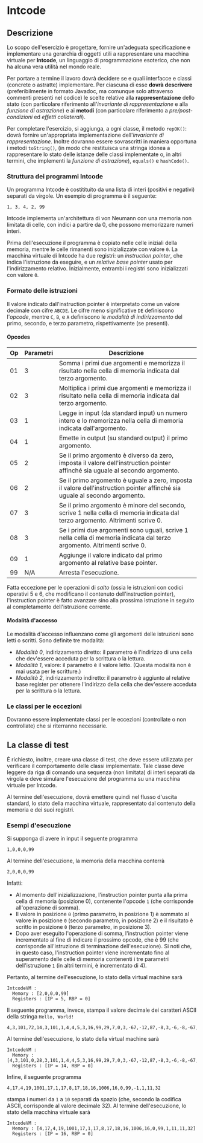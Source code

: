 # Intcode

## Descrizione

Lo scopo dell'esercizio è progettare, fornire un'adeguata specificazione e
implementare una gerarchia di oggetti utili a rappresentare una macchina
virtuale per **Intcode**, un linguaggio di programmazione esoterico, che non ha
alcuna vera utilità nel mondo reale.

Per portare a termine il lavoro dovrà decidere se e quali interfacce e classi
(concrete o astratte) implementare. Per ciascuna di esse **dovrà descrivere**
(preferibilmente in formato Javadoc, ma comunque solo attraverso commenti
presenti nel codice) le scelte relative alla **rappresentazione** dello stato
(con particolare riferimento all'*invariante di rappresentazione* e alla
*funzione di astrazione*) e ai **metodi** (con particolare riferimento a
*pre/post-condizioni* ed *effetti collaterali*).

Per completare l'esercizio, si aggiunga, a ogni classe, il metodo `repOK()`:
dovrà fornire un'appropriata implementazione dell'*invariante di
rappresentazione*.
Inoltre dovranno essere sovrascritti in maniera opportuna i metodi
`toString()`, (in modo che restituisca una stringa idonea a rappresentare lo
stato delle istanze delle classi implementate o, in altri termini, che
implementi la *funzione di astrazione*), `equals()` e `hashCode()`.

### Struttura dei programmi Intcode

Un programma Intcode è costitituito da una lista di interi (positivi e negativi)
separati da virgole. Un esempio di programma è il seguente:

	1, 3, 4, 2, 99

Intcode implementa un'architettura di von Neumann con una memoria non limitata
di celle, con indici a partire da 0, che possono memorizzare numeri interi.

Prima dell'esecuzione il programma è copiato nelle celle iniziali della memoria,
mentre le celle rimanenti sono inizializzate con valore `0`. La macchina
virtuale di Intcode ha due registri: un *instruction pointer*, che indica
l'istruzione da eseguire, e un *relative base pointer* usato per
l'indirizzamento relativo. Inizialmente, entrambi i registri sono inizializzati
con valore `0`.

### Formato delle istruzioni

Il valore indicato dall'instruction pointer è interpretato come un valore
decimale con cifre `ABCDE`. Le cifre meno significative `DE` definiscono
l'*opcode*, mentre `C`, `B`, e `A` definiscono le *modalità di indirizzamento*
del primo, secondo, e terzo parametro, rispettivamente (se presenti).

#### Opcodes

| Op | Parametri | Descrizione                                                                                                                    |
|----|-----------|--------------------------------------------------------------------------------------------------------------------------------|
| 01 | 3         | Somma i primi due argomenti e memorizza il risultato nella cella di memoria indicata dal terzo argomento.                      |
| 02 | 3         | Moltiplica i primi due argomenti e memorizza il risultato nella cella di memoria indicata dal terzo argomento.                 |
| 03 | 1         | Legge in input (da standard input) un numero intero e lo memorizza nella cella di memoria indicata dall'argomento.             |
| 04 | 1         | Emette in output (su standard output) il primo argomento.                                                                      |
| 05 | 2         | Se il primo argomento è diverso da zero, imposta il valore dell'instruction pointer affinché sia uguale al secondo argomento.  |
| 06 | 2         | Se il primo argomento è uguale a zero, imposta il valore dell'instruction pointer affinché sia uguale al secondo argomento.    |
| 07 | 3         | Se il primo argomento è minore del secondo, scrive 1 nella cella di memoria indicata dal terzo argomento. Altrimenti scrive 0. |
| 08 | 3         | Se i primi due argomenti sono uguali, scrive 1 nella cella di memoria indicata dal terzo argomento. Altrimenti scrive 0.       |
| 09 | 1         | Aggiunge il valore indicato dal primo argomento al relative base pointer.                                                      |
| 99 | N/A       | Arresta l'esecuzione.                                                                                                          |

Fatta eccezione per le operazioni di *salto* (ossia le istruzioni con codici
operativi 5 e 6, che modificano il contenuto dell'instruction pointer),
l'instruction pointer è fatto avanzare sino alla prossima istruzione in seguito
al completamento dell'istruzione corrente.

#### Modalità d'accesso

Le modalità d'accesso influenzano come gli argomenti delle istruzioni sono letti
o scritti. Sono definite tre modalità:

* *Modalità 0*, indirizzamento diretto: il parametro è l'indirizzo di una cella
  che dev'essere acceduta per la scrittura o la lettura.
* *Modalità 1*, valore: il parametro è il valore letto. (Questa modalità non è
  mai usata per le scritture.)
* *Modalità 2*, indirizzamento indiretto: il parametro è aggiunto al relative
  base register per ottenere l'indirizzo della cella che dev'essere acceduta per
  la scrittura o la lettura.


### Le classi per le eccezioni

Dovranno essere implementate classi per le eccezioni (controllate o non
controllate) che si riterranno necessarie.

## La classe di test

È richiesto, inoltre, creare una classe di test, che deve essere
utilizzata per verificare il comportamento delle classi implementate. Tale
classe deve leggere da riga di comando una sequenza (non limitata) di interi
separati da virgola e deve simulare l'esecuzione del programma su una macchina
virtuale per Intcode.

Al termine dell'esecuzione, dovrà emettere quindi nel flusso d'uscita standard,
lo stato della macchina virtuale, rappresentato dal contenuto della memoria e
dei suoi registri.

### Esempi d'esecuzione

Si supponga di avere in input il seguente programma

	1,0,0,0,99

Al termine dell'esecuzione,
la memoria della macchina conterrà

	2,0,0,0,99

Infatti:

 * Al momento dell'inizializzazione, l'instruction pointer punta alla prima
   cella di memoria (posizione 0), contenente l'opcode `1` (che corrisponde
   all'operazione di somma).
 * Il valore in posizione `0` (primo parametro, in posizione 1) è sommato al
   valore in posizione `0` (secondo parametro, in posizione 2) e il risultato è
   scritto in posizione `0` (terzo parametro, in posizione 3).
 * Dopo aver eseguito l'operazione di somma, l'instruction pointer viene
   incrementato al fine di indicare il prossimo opcode, che è 99 (che
   corrisponde all'istruzione di terminazione dell'esecuzione). Si noti che, in
   questo caso, l'instruction pointer viene incrementato fino al superamento delle
   celle di memoria contenenti i tre parametri dell'istruzione `1` (in altri
   termini, è incrementato di 4).

Pertanto, al termine dell'esecuzione, lo stato della virtual machine sarà

    IntcodeVM :
      Memory : [2,0,0,0,99]
      Registers : [IP = 5, RBP = 0]



Il seguente programma, invece, stampa il valore decimale dei caratteri ASCII
della stringa `Hello, World!`

    4,3,101,72,14,3,101,1,4,4,5,3,16,99,29,7,0,3,-67,-12,87,-8,3,-6,-8,-67,-23,-10

Al termine dell'esecuzione, lo stato della virtual machine sarà

    IntcodeVM :
      Memory : [4,3,101,0,28,3,101,1,4,4,5,3,16,99,29,7,0,3,-67,-12,87,-8,3,-6,-8,-67,-23,-10]
      Registers : [IP = 14, RBP = 0]

Infine, il seguente programma

    4,17,4,19,1001,17,1,17,8,17,18,16,1006,16,0,99,-1,1,11,32

stampa i numeri da `1` a `10` separati da spazio (che, secondo la codifica
ASCII, corrisponde al valore decimale 32). Al termine dell'esecuzione, lo stato
della macchina virtuale sarà

    IntcodeVM :
      Memory : [4,17,4,19,1001,17,1,17,8,17,18,16,1006,16,0,99,1,11,11,32]
      Registers : [IP = 16, RBP = 0]
